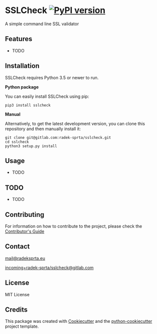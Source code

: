 # SSLCheck [![PyPI version](https://badge.fury.io/py/sslcheck.svg)](https://badge.fury.io/py/sslcheck) 

A simple command line SSL validator

## Features

- TODO

## Installation

SSLCheck requires Python 3.5 or newer to run.

**Python package**

You can easily install SSLCheck using pip:

`pip3 install sslcheck`

**Manual**

Alternatively, to get the latest development version, you can clone this repository and then manually install it:

```
git clone git@gitlab.com:radek-sprta/sslcheck.git
cd sslcheck
python3 setup.py install
```

## Usage
- TODO

## TODO
- TODO

## Contributing
For information on how to contribute to the project, please check the [Contributor's Guide][contributing]

## Contact
[mail@radeksprta.eu](mailto:mail@radeksprta.eu)

[incoming+radek-sprta/sslcheck@gitlab.com](incoming+radek-sprta/sslcheck@gitlab.com)

## License
MIT License

## Credits

This package was created with [Cookiecutter][cookiecutter] and the [python-cookiecutter][python-cookiecutter] project template.

[contributing]: https://gitlab.com/radek-sprta/sslcheck/blob/master/CONTRIBUTING.md
[cookiecutter]: https://github.com/audreyr/cookiecutter
[documentation]: https://radek-sprta.gitlab.io/sslcheck
[python-cookiecutter]: https://gitlab.com/radek-sprta/python-cookiecutter
